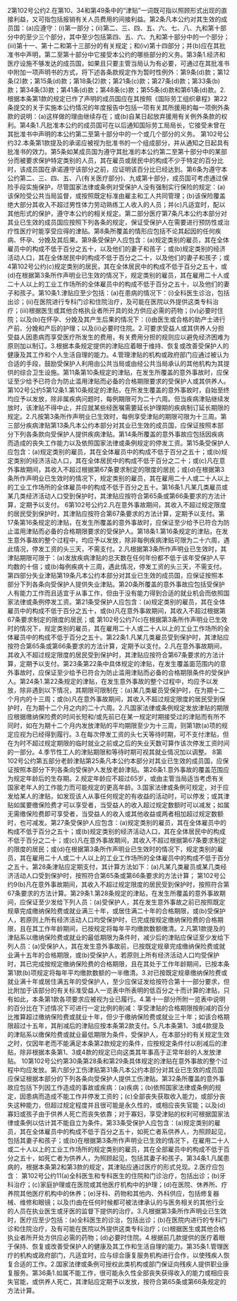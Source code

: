 
2第102号公约2.在第10、34和第49条中的“津贴”一词既可指以照顾形式出现的直接利益，又可指包括报销有关人员费用的间接利益。第2条凡本公约对其生效的成员国：(a)应遵守：(i)第一部分；(ii)第二、三、四、五、六、七、八、九和第十部分中的至少三个部分，其中至少包括第四、五、六、九和第十部分中的一个部分；(iii)第十一、第十二和第十三部分的有关规定；和(iv)第十四部分；并(b)应在其批准书中声明，第二至第十部分中它接受本公约的哪些部分的义务。第3条1.经济和医疗设施不够发达的成员国，如果且只要主管当局认为有必要，可通过在其批准书中附加一项声明书的方式，将下述各条款规定作为暂时性例外：第9条(d)款；第12条(2)款；第15条(d)款；第18条(2)款；第21条(c)款；第27条(d)款；第33条(b)款；第34条(3)款；第41条(d)款；第48条(c)款；第55条(d)款和第61条(d)款。2.根据本条第1款的规定已作了声明的成员国应在其按照《国际劳工组织章程》第22条提交的关于实施本公约情况的年度报告中包括一项有关其所援用的每一项例外条款的说明：(a)这样做的理由继续存在；或(b)自某日起放弃援用有关例外条款的权利。第4条1.凡批准本公约的成员国可在以后通知国际劳工局局长，它接受未曾在其批准书中声明的本公约第二至第十部分中的一个或几个部分的义务。
第102号公约32.本条第1款提及的承诺应被视为批准书的一个组成部分，并从通知之日起具有批准书的效力。第5条如某成员国为遵守其批准的本公约第二至第十部分中的某部分而被要求保护特定类别的人员，其在雇员或居民中的构成不少于特定的百分比时，该成员国在承诺遵守该部分之前，应证明该百分比已经达到。第6条为遵守本公约第二、三、四、五、八(有关医疗部分)、九或第十部分，成员国可考虑通过保险手段实施保护，尽管国家法律或条例对受保护人没有强制实行保险的规定：(a)该保险受公共当局监督，或按照既定标准由雇主和工人共同管理；(b)该保险覆盖绝大部分其收入不超过男性体力劳动熟练工人收入的人员；并(c)凡适宜时，配以其他形式的保护，遵守本公约的相关规定。第二部分医疗第7条凡本公约本部分对其业已生效的成员国应按照下列各条的规定，保证受保护人在需要进行预防性或治疗性医疗时能享受应得的津贴。第8条所覆盖的情形应包括不论其起因的任何疾病、怀孕、分娩及其后果。第9条受保护人应包含：(a)规定类别的雇员，其在全体雇员中的构成不低于百分之五十，以及他们的妻子和孩子；或(b)规定类别的经济活动人口，其在全体居民中的构成不低于百分之二十，以及他们的妻子和孩子；或
4第102号公约(c)规定类别的居民，其在全体居民中的构成不低于百分之五十，或(d)在根据第3条所作声明业已生效的情况下，规定类别的雇员，其在雇用二十人或二十人以上的工业工作场所的全体雇员中的构成不低于百分之五十，以及他们的妻子和孩子。第10条1.津贴应至少包括：(a)在患病的情况下：(i)全科医生诊治，包括出诊；(ii)在医院进行专科门诊和住院治疗，及可能在医院以外提供这类专科治疗；(iii)根据医生或其他合格执业者所开具的处方供应必需的药物；(iv)必要时住院；以及(b)在怀孕、分娩及其产生后果的情况下：(i)由医生或合格的助产士进行产前、分娩和产后的护理；以及(ii)必要时住院。2.可要求受益人或其供养人分担受益人因患病而享受医疗所发生的费用，有关费用分担的规则应以避免经济困难为原则加以制订。3.根据本条规定提供的津贴应着眼于维持、恢复或改善受保护人的健康及其工作和个人生活自理的能力。4.管理津贴的机构或政府部门应通过被认为合适的手段，鼓励受保护人利用由公共当局或由经公共当局承认的其他机构为其提供的综合卫生设施。第11条第10条规定的津贴，在发生所覆盖的意外事故时，应保证至少给予已符合为防止滥用津贴而必备的合格期限要求的受保护人或其供养人。
第102号公约5第12条1.第10条规定的津贴，在所发生覆盖的意外事故时，自始至终均应予以发放，除非属疾病问题时，每例期限可为二十六周。但当疾病津贴继续发放时，该津贴不得中止，并应就某些经医嘱需要延长护理期的疾病制订延长期限的规定。2.凡按第3条所作声明业已生效时，每例享受津贴的期限可限为十三周。第三部分疾病津贴第13条凡本公约本部分对其业已生效的成员国，应保证按照本部分下列各条款向受保护人提供疾病津贴。第14条所覆盖的意外事故应包括因疾病而造成的丧失工作能力以及依照国家法律或条例规定的停发工资。第15条受保护人应包含：(a)规定类别的雇员，其在全体雇员中的构成不低于百分之五十；或(b)规定类别的经济活动人口，其在全体居民中的构成不低于百分之二十；或(c)凡在意外事故期间，其收入不超过根据第67条要求制定的限度的居民；或(d)在根据第3条所作声明业已生效时的情况下，规定类别的雇员，其在雇用二十人或二十人以上的工业工作场所的全体雇员中的构成不低于百分之五十。第16条1.凡某几类雇员或某几类经济活动人口受到保护时，其津贴应按符合第65条或第66条要求的方法计算，定期予以支付。
6第102号公约2.凡在意外事故期间，其收入不超过规定限度的居民受到保护时，其津贴应按符合第67条要求的方法计算，定期予以支付。第17条第16条规定的津贴，在发生所覆盖的意外事故时，应保证至少给予已符合为防止滥用津贴而必备的合格期限要求的受保护人。第18条1.第16条规定的津贴，在发生意外事故的整个过程中，均应予以发放，除非每例疾病津贴可限为二十六周，遇此情况，停发工资的头三天，不需支付。2.凡根据第3条所作声明业已生效时，其津贴期限可限于：(a)发放疾病津贴的总天数在任何年份都不低于该年受保护人平均数的十倍；或(b)每例疾病十三周，遇此情况，停发工资的头三天，不需支付。第四部分失业津贴第19条凡本公约本部分对其业已生效的成员国，应保证按照本部分下列各条向受保护人提供失业津贴。第20条所覆盖的意外事故应包括受保护人有能力工作而且适宜于从事工作，但由于没有能力得到合适的就业机会而依照国家法律或条例停发工资。第21条受保护人应包含：(a)规定类别的雇员，其在全体雇员中的构成不低于百分之五十，或(b)凡在意外事故期间，其收入不超过根据第67条要求制定的限度的居民；或
第102号公约7(c)在根据第3条所作声明业已生效时的情况下，规定类别的雇员，其在雇用二十人或二十人以上的工业工作场所的全体雇员中的构成不低于百分之五十。第22条1.凡某几类雇员受到保护时，其津贴应按符合第65条或第66条要求的方法计算，定期予以支付。2.凡在意外事故期间，其收入不超过规定限度的居民受到保护时，其津贴应按符合第67条要求的方法计算，定期予以支付。第23条第22条中具体规定的津贴，在发生覆盖面范围内的意外事故时，应保证至少给予已符合为防止滥用津贴而必备的合格期限条件的受保护人。第24条1.第22条规定的津贴，在发生意外事故的整个过程中，均应予以发放，除非遇到以下情况，其期限可限制在：(a)某几类雇员受保护时，在为期十二个月内的十三周；或(b)凡在意外事故期间，其收入不超过规定限度的居民受到保护时，在为期十二个月之内的二十六周。2.凡国家法律或条例规定发放津贴的期限应根据缴纳保险费的时间长短和/或先前已在某一规定时期接受过的津贴而有所不同时，如在为期十二个月内发放津贴的平均期限至少为十三周，则第1款(a)项的规定应视为已经得到履行。3.在每次停发工资的头七天等待时期，可不支付津贴，但在为时不超过规定期限的临时就业之前或之后的失业天数可算作该次停发工资时间的一部分。4.季节性工人的津贴期限和等待时期可视其就业情况加以调整。
8第102号公约第五部分老龄津贴第25条凡本公约本部分对其业已生效的成员国，应保证按照本部分下列各条向受保护人发放老龄津贴。第26条1.意外事故的覆盖范围应为规定年龄后的生存期。2.规定年龄应不超过65岁，或由主管当局适当考虑有关国家老年人的工作能力而可能规定的更高年龄。3.国家法律或条例可规定，对于应发给某人的津贴，如发现该人从事任何规定的有收益的活动时，可以停发；或其津贴如属要缴保险费才可以享受者，当受益人的收入超过规定数额时可以减发；如属无需缴保险费即可享受者，当受益人的收入或其他收益或两者相加超过规定数额时，也可减发。第27条受保护人应包含：(a)规定类别的雇员，其在全体雇员中的构成不低于百分之五十；或(b)规定类别的经济活动人口，其在全体居民中的构成不低于百分之二十；或(c)凡在意外事故期间，其收入不超过根据第67条要求制定的限度的居民；或(d)在根据第3条所作声明业已生效时的情况下，规定类别的雇员，其在雇用二十人或二十人以上的工业工作场所的全体雇员中的构成不低于百分之五十。第28条津贴应定期支付，其计算方法如下：(a)凡某几类雇员或某几类经济活动人口受到保护时，按照符合第65条或第66条要求的方法计算；
第102号公约9(b)凡在意外事故期间，其收入不超过规定限度的居民受到保护时，按照符合第67条要求的方法计算。第29条1.第28条规定的津贴，在发生所覆盖的意外事故期间，应保证至少发给下列人员：(a)受保护人，其在发生意外事故之前已按照既定规章完成缴纳保险费或就业满三十年，或居住满二十年的合格期限，或(b)受保护人，若原则上所有经济活动人口均受保护时，已完成按规定缴纳保险费的合格期限，且在其工作年龄期间，已按规定将每年平均缴款数额缴清。2.凡第1款提及的津贴系以缴纳保险费或就业的最低期限为条件时，减少后的津贴应保证至少发给下列人员：(a)受保护人，其在发生意外事故前，已按既定规章完成缴纳保险费或就业满十五年的合格期限，或(b)受保护人，若原则上所有经济活动人口均受保护时，其已完成按规定缴纳保险费的合格期限，且在其处于工作年龄期间，已按本条第1款(b)项规定将每年平均缴款数额的一半缴清。3.对已按既定规章缴纳保险费或就业满十年或居住满五年的受保护人，至少应保证发给按符合第十一部分要求，但比附加于该部分的有关标准受益人一览表中所表明的低百分之十而计算的津贴，只有如此，本条第1款各项要求应被视为业已履行。4.第十一部分所附一览表中说明的百分比在下述情况下可进行一定比例的削减：享受津贴的合格期限按削减的百分比推算超过缴纳保险费或就业十年，但少于缴纳保险费或就业三十年；如该合格期限超过十五年，其削减后的津贴应按本条第2款支付。5.凡本条第1、3或4款提及的津贴系以缴保险费或就业最低期限为条件，受保护人，在本部分的有关规定生效之时，仅因年老而不能满足本条第2款规定的条件，应按规定条件付以削减后的津贴，除非根据本条第1、3或4款的规定已向这类其年事高于正常年龄的人发放津贴。
10第102号公约第30条第28条和第29条具体规定的津贴在意外事故的整个过程中均应发放。第六部分工伤津贴第31条凡本公约本部分对其业已生效的成员国应保证根据本部分的下列各条向受保护人提供工伤津贴。第32条所覆盖的意外事故应包括下列因工作造成的事故或疾病：(a)疾病；(b)依照国家法律或条例的规定，因患病而造成不能工作并停发工资的；(c)全部丧失获取收入能力，或部分丧失这种能力，但超过规定程度并且很可能是永久性的，或相应丧失官能；以及(d)寡妇或孩子由于供养人死亡而丧失依靠；对于寡妇，享受津贴的权利可根据国家法律或条例以估计其不能自立为条件。第33条受保护人应包含：(a)规定类别的雇员，其在全体雇员中的构成不低于百分之五十，如死亡者系供养人，为照顾起见，包括其妻子和孩子；或(b)在根据第3条所作声明业已生效的情况下，在雇用二十人或二十人以上的工业工作场所的规定类别的雇员，其在全部雇员中的构成不低于百分之五十，如死亡者为供养人，为照顾起见，包括其妻子和孩子。第34条1.凡属患病的，根据本条第2和第3款的规定，其津贴应通过医疗的形式兑现。2.医疗应包含：
第102号公约11(a)全科医生和专科医生的住院和门诊治疗，包括出诊；(b)牙科治疗；(c)家庭护理或在医院或其他医疗机构中的护理；(d)在医院、休养所、疗养院其他医疗机构中的休养；(e)牙科、药物和其他内、外科供应，包括修复器械、维修和眼镜；以及(f)由在任何时候都可被法律承认的与医务相关的其他行业的人员在执业医生或牙医的监督下提供的治疗。3.凡根据第3条所作声明业已生效时，医疗应至少包括：(a)全科医生的诊治，包括出诊；(b)在医院内进行的专科门诊和住院治疗，及有可能在医院以外提供这类专科治疗；(c)根据医生或其他合格执业者所开处方供应必需的药物；(d)必要时住院。4.根据前几款提供的医疗着眼于保持、恢复或改善受保护人的健康及其工作和生活自理的能力。第35条1.管理医疗的机构或政府部门，凡适宜时，应与综合康复服务机构进行合作，以使残疾人恢复合适的工作。2.国家法律或条例可授权此类机构或部门保证向残疾人提供职业康复服务。第36条1.如属不能工作，很可能永久性全部丧失获得收入的能力或相应丧失官能，或供养人死亡，其津贴应定期予以发放，按符合第65条或第66条规定的方法计算。
